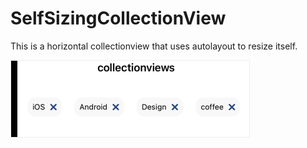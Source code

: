 # SelfSizingCollectionView
 This is a horizontal collectionview that uses autolayout to resize itself.

<img src="image.png" border=1 style="border-color:#eeeeee" >



